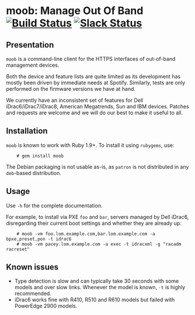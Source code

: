 # moob: Manage Out Of Band [![Build Status](https://travis-ci.org/spotify/moob.svg?branch=master)](https://travis-ci.org/spotify/moob) [![Slack Status](http://slackin.spotify.com/badge.svg)](http://slackin.spotify.com)

## Presentation

`moob` is a command-line client for the HTTPS interfaces of out-of-band management devices.

Both the device and feature lists are quite limited as its development has mostly been driven by immediate needs at Spotify. Similarly, tests are only performed on the firmware versions we have at hand.

We currently have an inconsistent set of features for Dell iDrac6/iDrac7/iDrac8, American Megatrends, Sun and IBM devices. Patches and requests are welcome and we will do our best to make it useful to all.

## Installation

`moob` is known to work with Ruby 1.9+. To install it using `rubygems`, use:

        # gem install moob

The Debian packaging is not usable as-is, as `patron` is not distributed in any `deb`-based distribution.

## Usage

Use `-h` for the complete documentation.

For example, to install via PXE `foo` and `bar`, servers managed by Dell iDrac6, disregarding their current boot settings and whether they are already up:

        # moob -vm foo.lom.example.com,bar.lom.example.com -a bpxe,preset,pon -t idrac6
        # moob -vm pacey.lom.example.com -a exec -t idracxml -g "racadm racreset"

## Known issues

- Type detection is slow and can typically take 30 seconds with some models and over slow links. Whenever the model is known, `-t` is highly recommended.
- iDrac6 works fine with R410, R510 and R610 models but failed with PowerEdge 2900 models.
